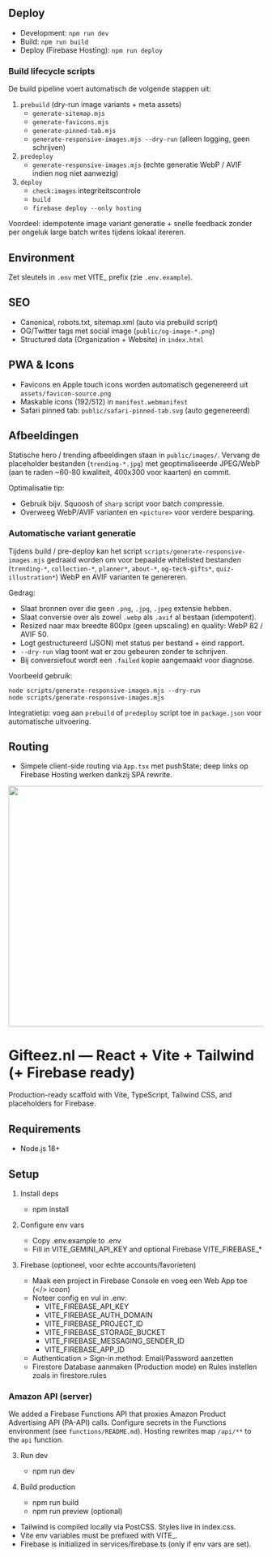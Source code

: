 ## Deploy
- Development: `npm run dev`
- Build: `npm run build`
- Deploy (Firebase Hosting): `npm run deploy`

### Build lifecycle scripts
De build pipeline voert automatisch de volgende stappen uit:

1. `prebuild` (dry-run image variants + meta assets)
   - `generate-sitemap.mjs`
   - `generate-favicons.mjs`
   - `generate-pinned-tab.mjs`
   - `generate-responsive-images.mjs --dry-run` (alleen logging, geen schrijven)
2. `predeploy`
   - `generate-responsive-images.mjs` (echte generatie WebP / AVIF indien nog niet aanwezig)
3. `deploy`
   - `check:images` integriteitscontrole
   - `build`
   - `firebase deploy --only hosting`

Voordeel: idempotente image variant generatie + snelle feedback zonder per ongeluk large batch writes tijdens lokaal itereren.

## Environment
Zet sleutels in `.env` met VITE_ prefix (zie `.env.example`).

## SEO
- Canonical, robots.txt, sitemap.xml (auto via prebuild script)
- OG/Twitter tags met social image (`public/og-image-*.png`)
- Structured data (Organization + Website) in `index.html`

## PWA & Icons
- Favicons en Apple touch icons worden automatisch gegenereerd uit `assets/favicon-source.png`
- Maskable icons (192/512) in `manifest.webmanifest`
- Safari pinned tab: `public/safari-pinned-tab.svg` (auto gegenereerd)

## Afbeeldingen
Statische hero / trending afbeeldingen staan in `public/images/`. Vervang de placeholder bestanden (`trending-*.jpg`) met geoptimaliseerde JPEG/WebP (aan te raden ~60-80 kwaliteit, 400x300 voor kaarten) en commit.

Optimalisatie tip:
- Gebruik bijv. Squoosh of `sharp` script voor batch compressie.
- Overweeg WebP/AVIF varianten en `<picture>` voor verdere besparing.

### Automatische variant generatie
Tijdens build / pre-deploy kan het script `scripts/generate-responsive-images.mjs` gedraaid worden om voor bepaalde whitelisted bestanden (`trending-*`, `collection-*`, `planner*`, `about-*`, `og-tech-gifts*`, `quiz-illustration*`) WebP en AVIF varianten te genereren.

Gedrag:
- Slaat bronnen over die geen `.png`, `.jpg`, `.jpeg` extensie hebben.
- Slaat conversie over als zowel `.webp` als `.avif` al bestaan (idempotent).
- Resized naar max breedte 800px (geen upscaling) en quality: WebP 82 / AVIF 50.
- Logt gestructureerd (JSON) met status per bestand + eind rapport.
- `--dry-run` vlag toont wat er zou gebeuren zonder te schrijven.
- Bij conversiefout wordt een `.failed` kopie aangemaakt voor diagnose.

Voorbeeld gebruik:
```
node scripts/generate-responsive-images.mjs --dry-run
node scripts/generate-responsive-images.mjs
```

Integratietip: voeg aan `prebuild` of `predeploy` script toe in `package.json` voor automatische uitvoering.

## Routing
- Simpele client-side routing via `App.tsx` met pushState; deep links op Firebase Hosting werken dankzij SPA rewrite.
<div align="center">
<img width="1200" height="475" alt="GHBanner" src="https://github.com/user-attachments/assets/0aa67016-6eaf-458a-adb2-6e31a0763ed6" />
</div>

# Gifteez.nl — React + Vite + Tailwind (+ Firebase ready)

Production-ready scaffold with Vite, TypeScript, Tailwind CSS, and placeholders for Firebase.

## Requirements
- Node.js 18+

## Setup
1) Install deps
   - npm install

2) Configure env vars
   - Copy .env.example to .env
   - Fill in VITE_GEMINI_API_KEY and optional Firebase VITE_FIREBASE_*

3) Firebase (optioneel, voor echte accounts/favorieten)
    - Maak een project in Firebase Console en voeg een Web App toe (</> icoon)
    - Noteer config en vul in .env:
       - VITE_FIREBASE_API_KEY
       - VITE_FIREBASE_AUTH_DOMAIN
       - VITE_FIREBASE_PROJECT_ID
       - VITE_FIREBASE_STORAGE_BUCKET
       - VITE_FIREBASE_MESSAGING_SENDER_ID
       - VITE_FIREBASE_APP_ID
    - Authentication > Sign-in method: Email/Password aanzetten
    - Firestore Database aanmaken (Production mode) en Rules instellen zoals in firestore.rules

### Amazon API (server)

We added a Firebase Functions API that proxies Amazon Product Advertising API (PA-API) calls. Configure secrets in the Functions environment (see `functions/README.md`). Hosting rewrites map `/api/**` to the `api` function.

3) Run dev
   - npm run dev

4) Build production
   - npm run build
   - npm run preview (optional)
- Tailwind is compiled locally via PostCSS. Styles live in index.css.
- Vite env variables must be prefixed with VITE_.
- Firebase is initialized in services/firebase.ts (only if env vars are set).
